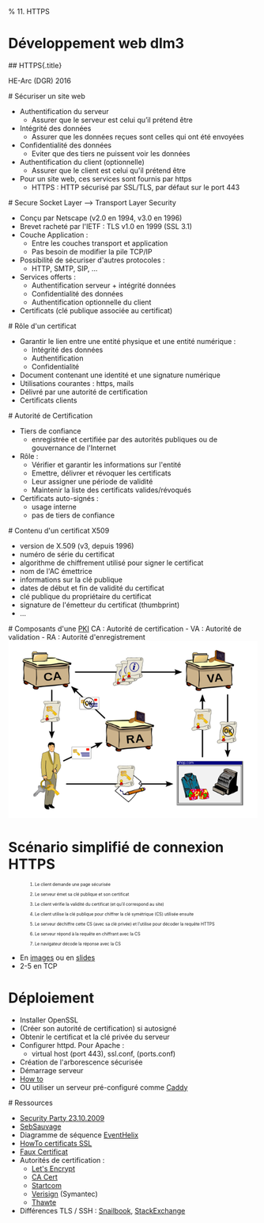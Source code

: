% 11. HTTPS

# Développement web dlm3

## HTTPS{.title}

<footer>HE-Arc (DGR) 2016</footer>

# Sécuriser un site web

* Authentification du serveur
	* Assurer que le serveur est celui qu’il prétend être
* Intégrité des données
	* Assurer que les données reçues sont celles qui ont été envoyées
* Confidentialité des données
	* Eviter que des tiers ne puissent voir les données
* Authentification du client (optionnelle)
	* Assurer que le client est celui qu'il prétend être
* Pour un site web, ces services sont fournis par https
	* HTTPS : HTTP sécurisé par SSL/TLS, par défaut sur le port 443

# Secure Socket Layer --> Transport Layer Security

* Conçu par Netscape (v2.0 en 1994, v3.0 en 1996)
* Brevet racheté par l'IETF : TLS v1.0 en 1999 (SSL 3.1)
* Couche Application :
	* Entre les couches transport et application
	* Pas besoin de modifier la pile TCP/IP
* Possibilité de sécuriser d'autres protocoles :
	* HTTP, SMTP, SIP, ...
* Services offerts :
	* Authentification serveur + intégrité données
	* Confidentialité des données
	* Authentification optionnelle du client
* Certificats (clé publique associée au certificat)

# Rôle d'un certificat
* Garantir le lien entre une entité physique et une entité numérique :
	* Intégrité des données
	* Authentification
	* Confidentialité
* Document contenant une identité et une signature numérique
* Utilisations courantes : https, mails
* Délivré par une autorité de certification
* Certificats clients

# Autorité de Certification
* Tiers de confiance
	* enregistrée et certifiée par des autorités publiques ou de gouvernance de l'Internet
* Rôle :
	* Vérifier et garantir les informations sur l'entité
	* Emettre, délivrer et révoquer les certificats
	* Leur assigner une période de validité
	* Maintenir la liste des certificats valides/révoqués
* Certificats auto-signés :
	* usage interne
	* pas de tiers de confiance

# Contenu d'un certificat X509
* version de X.509 (v3, depuis 1996)
* numéro de série du certificat
* algorithme de chiffrement utilisé pour signer le certificat
* nom de l'AC émettrice
* informations sur la clé publique
* dates de début et fin de validité du certificat
* clé publique du propriétaire du certificat
* signature de l'émetteur du certificat (thumbprint)
* ...

# Composants d'une [PKI][1]
CA : Autorité de certification - VA : Autorité de validation - RA : Autorité d'enregistrement
![PKI Structure](src/img/Public-Key-Infrastructure.png)


# Scénario simplifié de connexion HTTPS

1. Le client demande une page sécurisée
2. Le serveur émet sa clé publique et son certificat
3. Le client vérifie la validité du certificat (et qu'il correspond au site)
4. Le client utilise la clé publique pour chiffrer la clé symétrique (CS) utilisée ensuite
5. Le serveur déchiffre cette CS (avec sa clé privée) et l'utilise pour décoder la requête HTTPS
6. Le serveur répond à la requête en chiffrant avec la CS
7. Le navigateur décode la réponse avec la CS

* En [images][2] ou en [slides][3]
* 2-5 en TCP

# Déploiement

* Installer OpenSSL
* (Créer son autorité de certification) si autosigné
* Obtenir le certificat et la clé privée du serveur
* Configurer httpd. Pour Apache :
	* virtual host (port 443), ssl.conf, (ports.conf)
* Création de l'arborescence sécurisée
* Démarrage serveur
* [How to][4]
* OU utiliser un serveur pré-configuré comme [Caddy][16]

# Ressources

* [Security Party 23.10.2009][5]
* [SebSauvage][6]
* Diagramme de séquence [EventHelix][7]
* [HowTo certificats SSL][8]
* [Faux Certificat][8]
* Autorités de certification :
	* [Let's Encrypt][15]
	* [CA Cert][9]
	* [Startcom][10]
	* [Verisign][11] (Symantec)
	* [Thawte][12]
* Différences TLS / SSH : [Snailbook][13], [StackExchange][14]


<!-- Bibliographie -->
[1]:https://en.wikipedia.org/wiki/Public_key_infrastructure
[2]:http://software-engineer-tips-and-tricks.blogspot.ch/2012/08/ssl-in-pictures.html?view=sidebar
[3]:https://www.youtube.com/embed/iQsKdtjwtYI?rel=0
[4]:http://www.vanemery.com/Linux/Apache/apache-SSL.html
[5]:https://wiki.alphanet.ch/Ateliers/PresentationSecurityParty
[6]:http://www.sebsauvage.net/comprendre/ssl/
[7]:http://www.eventhelix.com/realtimemantra/networking/SSL.pdf
[8]:http://www.win.tue.nl/hashclash/rogue-ca/
[9]:http://www.cacert.org/
[10]:http://www.startcom.org/
[11]:https://www.verisign.com/?dmn=www.verisign.ch
[12]:https://www.thawte.com/
[13]:http://www.snailbook.com/faq/ssl.auto.html
[14]:http://security.stackexchange.com/questions/1599/what-is-the-difference-between-ssl-vs-ssh-which-is-more-secure
[15]:https://letsencrypt.org/
[16]:https://caddyserver.com/

<!-- Hack -->
<style>

.sourceCode {
    font-size: 80%;
	line-height: 80%;
    margin: 0 auto;
	overflow: hidden; 
  }

ol > li {
	margin: 10px 30px;
	font-size: 60%;
}
</style>
	